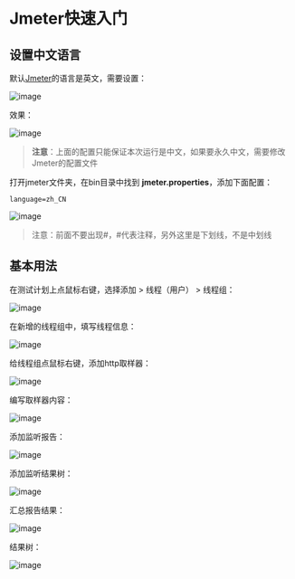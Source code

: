 # Jmeter快速入门

## 设置中文语言

默认[Jmeter](http://jmeter.apache.org/download_jmeter.cgi)的语言是英文，需要设置：

![image](https://hougen.oss-cn-guangzhou.aliyuncs.com/blog-img/1710678282-382d0b63d2a399217c5a988b2e5fc36b4822a6e0.png)

效果：

![image](https://hougen.oss-cn-guangzhou.aliyuncs.com/blog-img/1710678289-abb2a19c2369996ee1e6f88647ee3909b6d34b50.png)

> **注意**：上面的配置只能保证本次运行是中文，如果要永久中文，需要修改Jmeter的配置文件

打开jmeter文件夹，在bin目录中找到 **jmeter.properties**，添加下面配置：

```properties
language=zh_CN
```

![image](https://hougen.oss-cn-guangzhou.aliyuncs.com/blog-img/1710678294-b58451bc47d41077c8961e007949899c4fff8c72.png)

> 注意：前面不要出现#，#代表注释，另外这里是下划线，不是中划线

## 基本用法

在测试计划上点鼠标右键，选择添加 > 线程（用户） > 线程组：

![image](https://hougen.oss-cn-guangzhou.aliyuncs.com/blog-img/1710678299-40d390784fdf60f3f540d00576adb655867d6f8c.png)

在新增的线程组中，填写线程信息：

![image](https://hougen.oss-cn-guangzhou.aliyuncs.com/blog-img/1710678304-9a7b286c41688a8f683dd10952e668490f27eae4.png)

给线程组点鼠标右键，添加http取样器：

![image](https://hougen.oss-cn-guangzhou.aliyuncs.com/blog-img/1710678308-a8789b9323ecfa3d5d315e413048f4c0834406eb.png)

编写取样器内容：

![image](https://hougen.oss-cn-guangzhou.aliyuncs.com/blog-img/1710678312-fe7576cde30f25af8b37bd9e72c253d7cdaa08e5.png)

添加监听报告：

![image](https://hougen.oss-cn-guangzhou.aliyuncs.com/blog-img/1710678316-83d995887db40ee953b43bdef4189dd8a97bc0ec.png)

添加监听结果树：

![image](https://hougen.oss-cn-guangzhou.aliyuncs.com/blog-img/1710678320-9ac72dda38390b6d01678804da02e1b41c357ec6.png)

汇总报告结果：

![image](https://hougen.oss-cn-guangzhou.aliyuncs.com/blog-img/1710678323-c5bad80668a3e3449b8eef7e882f7d8f604f64a7.png)

结果树：

![image](https://hougen.oss-cn-guangzhou.aliyuncs.com/blog-img/1710678327-54066f3eafe2d2a8f20bb64e7c1a7c3fc6e6d07a.png)
